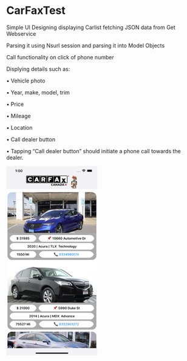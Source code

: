 # CarFaxTest

Simple UI Designing displaying Carlist fetching JSON data from Get Webservice

Parsing it using Nsurl session and parsing it into Model Objects

Call functionality on click of phone number

Displying details such as:

• Vehicle photo

• Year, make, model, trim 

• Price

• Mileage

• Location

• Call dealer button

• Tapping “Call dealer button” should initiate a phone call towards the dealer.

<img src="CarFaxTest/ScreenShot.png" width="240" height="500">
